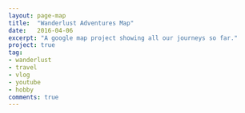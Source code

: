 ```yaml
---
layout: page-map
title:  "Wanderlust Adventures Map"
date:   2016-04-06
excerpt: "A google map project showing all our journeys so far."
project: true
tag:
- wanderlust
- travel
- vlog
- youtube
- hobby
comments: true
---
```


<div>
	<div id="map" style="width=800px; height=400px;">
	</div>
</div>
<script src="https://maps.googleapis.com/maps/api/js?key=AIzaSyB2ZCvM15O4T7uSdsGaDDcPoump8AyXKhg"></script>
<script src="https://raw.githack.com/WearyWanderer/wearywanderer.github.io/master/assets/js/wanderlustmap.js"></script>





